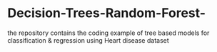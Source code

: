 # Decision-Trees-Random-Forest-
the repository contains the coding example of tree based models for classification &amp; regression using Heart disease dataset
